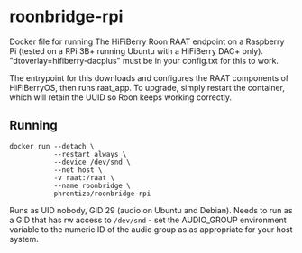 # roonbridge-rpi
Docker file for running The HiFiBerry Roon RAAT endpoint on a Raspberry Pi (tested on a RPi 3B+ running Ubuntu with a HiFiBerry DAC+ only). "dtoverlay=hifiberry-dacplus" must be in your config.txt for this to work.

The entrypoint for this downloads and configures the RAAT components of HiFiBerryOS, then runs raat_app. To upgrade, simply restart the container, which will retain the UUID so Roon keeps working correctly.

## Running
```
docker run --detach \
           --restart always \
           --device /dev/snd \
           --net host \
           -v raat:/raat \
           --name roonbridge \
           phrontizo/roonbridge-rpi
```
Runs as UID nobody, GID 29 (audio on Ubuntu and Debian). Needs to run as a GID that has rw access to `/dev/snd` - set the AUDIO_GROUP environment variable to the numeric ID of the audio group as as appropriate for your host system.

